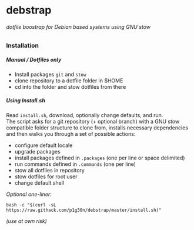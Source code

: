 # debstrap

 ###### dotfile boostrap for Debian based systems using GNU stow
  
### Installation

##### Manual / Dotfiles only
* Install packages ```git``` and ```stow```
* clone repository to a dotfile folder in $HOME
* cd into the folder and stow dotfiles from there

##### Using Install.sh

Read ```install.sh```, download, optionally change defaults, and run.  
The script asks for a git repository (+ optional branch) with a GNU stow compatible folder structure to clone from, installs necessary dependencies and then walks you through a set of possible actions:

* configure default locale
* upgrade packages
* install packages defined in ```.packages``` (one per line or space delimited)
* run commands defined in ```.commands``` (one per line)
* stow all dotfiles in repository
* stow dotfiles for root user
* change default shell


*Optional one-liner:*  

```bash -c "$(curl -sL https://raw.githack.com/p1g30n/debstrap/master/install.sh)"```  

*(use at own risk)*